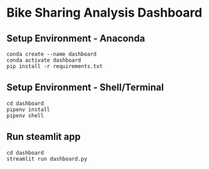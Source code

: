 # Bike Sharing Analysis Dashboard

## Setup Environment - Anaconda

```
conda create --name dashboard
conda activate dashboard
pip install -r requirements.txt
```

## Setup Environment - Shell/Terminal

```
cd dashboard
pipenv install
pipenv shell
```

## Run steamlit app

```
cd dashboard
streamlit run dashboard.py
```

